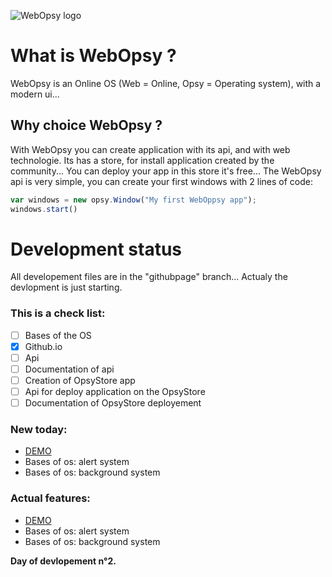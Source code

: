 ![WebOpsy logo](https://i.imgur.com/pHkoSpz.png)



# What is WebOpsy ?
WebOpsy is an Online OS (Web = Online, Opsy = Operating system), with a modern ui...
## Why choice WebOpsy ? 
With WebOpsy you can create application with its api, and with web technologie. Its has a store, for install application created by the community...
You can deploy your app in this store it's free...
The WebOpsy api is very simple, you can create your first windows with 2 lines of code:
```javascript
var windows = new opsy.Window("My first WebOppsy app");
windows.start()
```

# Development status
All developement files are in the "githubpage" branch...
Actualy the devlopment is just starting.
### This is a check list:
- [ ] Bases of the OS
- [X] Github.io
- [ ] Api
- [ ] Documentation of api
- [ ] Creation of OpsyStore app
- [ ] Api for deploy application on the OpsyStore
- [ ] Documentation of OpsyStore deployement

### New today:
- [DEMO](https://firelop.github.io/WebOpsy/demobeta.html)
- Bases of os: alert system
- Bases of os: background system

### Actual features:
- [DEMO](https://firelop.github.io/WebOpsy/demobeta.html)
- Bases of os: alert system
- Bases of os: background system

**Day of devlopement n°2.**
